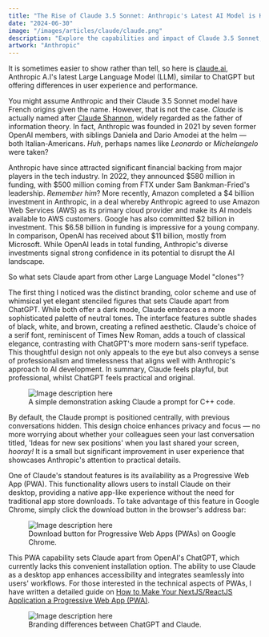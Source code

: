 ```yaml
---
title: "The Rise of Claude 3.5 Sonnet: Anthropic's Latest AI Model is Here to Stay"
date: "2024-06-30"
image: "/images/articles/claude/claude.png"
description: "Explore the capabilities and impact of Claude 3.5 Sonnet, Anthropic's newest AI language model. Learn how this advanced LLM is changing the landscape of artificial intelligence and its potential applications across various industries."
artwork: "Anthropic"
---
```


It is sometimes easier to show rather than tell, so here is [claude.ai](https://claude.ai), Anthropic A.I's latest Large
Language Model (LLM), similar to ChatGPT but offering differences in user experience and performance.

You might assume Anthropic and their Claude 3.5 Sonnet model have French origins given the name. However, that is not
the case. _Claude_ is actually named after [Claude Shannon](https://en.wikipedia.org/wiki/Claude_Shannon), widely
regarded as the father of information theory. In fact, Anthropic was founded in 2021 by seven former OpenAI members,
with
siblings
Daniela and Dario Amodei at the helm &mdash; both Italian-Americans. _Huh_, perhaps names like _Leonardo_ or
_Michelangelo_
were taken?

Anthropic have since attracted significant financial backing from major players in the tech industry. In 2022, they
announced $580 million in funding, with $500 million coming from FTX under Sam Bankman-Fried's
leadership. _Remember him_? More recently, Amazon completed a $4 billion investment in Anthropic, in a deal whereby
Anthropic agreed to use Amazon Web Services (AWS) as its primary cloud provider and make its AI models available to AWS
customers. Google has also committed $2 billion in investment. This $6.58 billion in funding is impressive for a young
company. In comparison, OpenAI has received about $11 billion, mostly from Microsoft. While OpenAI leads in total
funding, Anthropic's diverse investments signal strong confidence in its potential to disrupt the AI landscape.

So what sets Claude apart from other Large Language Model "clones"?

The first thing I noticed was the distinct branding, color scheme and use of whimsical yet elegant stenciled figures
that sets Claude apart from ChatGPT. While both
offer a dark mode, Claude embraces a more sophisticated palette of neutral tones. The interface features subtle shades
of black, white, and brown, creating a refined aesthetic. Claude's choice of a serif font, reminiscent of Times New
Roman, adds a touch of classical elegance, contrasting with ChatGPT's more modern sans-serif typeface. This thoughtful
design not only appeals to the eye but also conveys a sense of professionalism and timelessness that aligns well with
Anthropic's approach to AI development. In summary, Claude feels playful, but professional, whilst ChatGPT feels
practical and original.

<figure>
  <img src="https://patrickprunty.com/gifs/claude-prompt.gif" alt="Image description here">
  <figcaption>A simple demonstration asking Claude a prompt for C++ code.</figcaption>
</figure>

By default, the Claude prompt is positioned centrally, with previous conversations hidden. This design choice enhances
privacy and focus &mdash; no more worrying about whether your colleagues seen your last conversation titled,
'Ideas for new sex positions' when you last shared your screen, _hooray!_ It is a small but significant improvement in
user experience that showcases Anthropic's attention to practical details.

One of Claude's standout features is its availability as a Progressive Web App (PWA). This functionality allows users to
install Claude on their desktop, providing a native app-like experience without the need for traditional app store
downloads. To take advantage of this feature in Google Chrome, simply click the download button in the browser's address
bar:

<figure>
  <img src="https://patrickprunty.com/images/articles/claude/pwa_claude.png" alt="Image description here">
  <figcaption>Download button for Progressive Web Apps (PWAs) on Google Chrome.</figcaption>
</figure>

This PWA capability sets Claude apart from OpenAI's ChatGPT, which currently lacks this convenient installation option.
The ability to use Claude as a desktop app enhances accessibility and integrates seamlessly into users' workflows. For
those interested in the technical aspects of PWAs, I have written a detailed guide
on [How to Make Your NextJS/ReactJS Application a Progressive Web App (PWA)](https://patrickprunty.com/blog/04-nextjs-pwa).


<figure>
  <img src="https://patrickprunty.com/images/articles/claude/gpt_claude.webp" alt="Image description here">
  <figcaption>Branding differences between ChatGPT and Claude.</figcaption>
</figure>